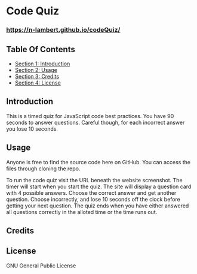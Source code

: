 # Code Quiz #
<!-- ![Screenshot of index.html](./assets/Password_Generator.png) -->
### https://n-lambert.github.io/codeQuiz/ ###

## Table Of Contents ##

- [Section 1: Introduction](#introduction)
- [Section 2: Usage](#usage)
- [Section 3: Credits](#credits)
- [Section 4: License](#license)

## Introduction ##

This is a timed quiz for JavaScript code best practices. You have 90 seconds to answer questions. Careful though, for each incorrect answer you lose 10 seconds. 

## Usage ##

Anyone is free to find the source code here on GitHub. You can access the files through cloning the repo. 

To run the code quiz visit the URL beneath the website screenshot. The timer will start when you start the quiz. The site will display a question card with 4 possible answers. Choose the correct answer and get another question. Choose incorrectly, and lose 10 seconds off the clock before getting your next question. The quiz ends when you have either answered all questions correctly in the alloted time or the time runs out.

## Credits ##

## License ##

GNU General Public License